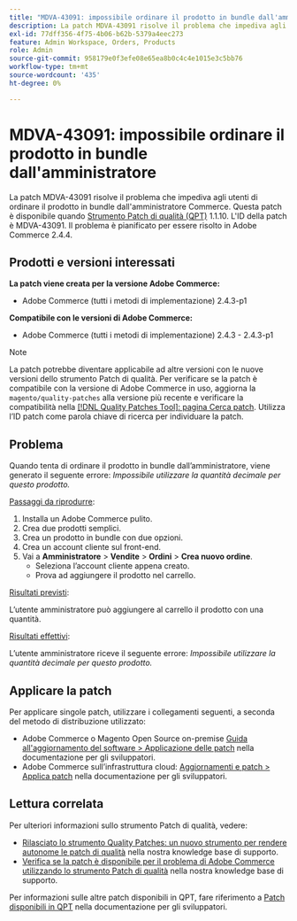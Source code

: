 ```yaml
---
title: "MDVA-43091: impossibile ordinare il prodotto in bundle dall'amministratore"
description: La patch MDVA-43091 risolve il problema che impediva agli utenti di ordinare il prodotto in bundle dall'amministratore Commerce. Questa patch è disponibile quando è installato [Quality Patches Tool (QPT)](/help/announcements/adobe-commerce-announcements/magento-quality-patches-released-new-tool-to-self-serve-quality-patches.md) 1.1.10. L'ID della patch è MDVA-43091. Il problema è pianificato per essere risolto in Adobe Commerce 2.4.4.
exl-id: 77dff356-4f75-4b06-b62b-5379a4eec273
feature: Admin Workspace, Orders, Products
role: Admin
source-git-commit: 958179e0f3efe08e65ea8b0c4c4e1015e3c5bb76
workflow-type: tm+mt
source-wordcount: '435'
ht-degree: 0%

---
```


# MDVA-43091: impossibile ordinare il prodotto in bundle dall&#39;amministratore

La patch MDVA-43091 risolve il problema che impediva agli utenti di ordinare il prodotto in bundle dall&#39;amministratore Commerce. Questa patch è disponibile quando [Strumento Patch di qualità (QPT)](/help/announcements/adobe-commerce-announcements/magento-quality-patches-released-new-tool-to-self-serve-quality-patches.md) 1.1.10. L&#39;ID della patch è MDVA-43091. Il problema è pianificato per essere risolto in Adobe Commerce 2.4.4.

## Prodotti e versioni interessati

**La patch viene creata per la versione Adobe Commerce:**

* Adobe Commerce (tutti i metodi di implementazione) 2.4.3-p1

**Compatibile con le versioni di Adobe Commerce:**

* Adobe Commerce (tutti i metodi di implementazione) 2.4.3 - 2.4.3-p1

>[!NOTE]
>
>La patch potrebbe diventare applicabile ad altre versioni con le nuove versioni dello strumento Patch di qualità. Per verificare se la patch è compatibile con la versione di Adobe Commerce in uso, aggiorna la `magento/quality-patches` alla versione più recente e verificare la compatibilità nella [[!DNL Quality Patches Tool]: pagina Cerca patch](https://devdocs.magento.com/quality-patches/tool.html#patch-grid). Utilizza l’ID patch come parola chiave di ricerca per individuare la patch.

## Problema

Quando tenta di ordinare il prodotto in bundle dall’amministratore, viene generato il seguente errore: *Impossibile utilizzare la quantità decimale per questo prodotto.*

<u>Passaggi da riprodurre</u>:

1. Installa un Adobe Commerce pulito.
1. Crea due prodotti semplici.
1. Crea un prodotto in bundle con due opzioni.
1. Crea un account cliente sul front-end.
1. Vai a **Amministratore** > **Vendite** > **Ordini** > **Crea nuovo ordine**.
   * Seleziona l’account cliente appena creato.
   * Prova ad aggiungere il prodotto nel carrello.

<u>Risultati previsti</u>:

L’utente amministratore può aggiungere al carrello il prodotto con una quantità.

<u>Risultati effettivi</u>:

L’utente amministratore riceve il seguente errore: *Impossibile utilizzare la quantità decimale per questo prodotto.*

## Applicare la patch

Per applicare singole patch, utilizzare i collegamenti seguenti, a seconda del metodo di distribuzione utilizzato:

* Adobe Commerce o Magento Open Source on-premise [Guida all&#39;aggiornamento del software > Applicazione delle patch](https://devdocs.magento.com/guides/v2.4/comp-mgr/patching/mqp.html) nella documentazione per gli sviluppatori.
* Adobe Commerce sull’infrastruttura cloud: [Aggiornamenti e patch > Applica patch](https://devdocs.magento.com/cloud/project/project-patch.html) nella documentazione per gli sviluppatori.

## Lettura correlata

Per ulteriori informazioni sullo strumento Patch di qualità, vedere:

* [Rilasciato lo strumento Quality Patches: un nuovo strumento per rendere autonome le patch di qualità](/help/announcements/adobe-commerce-announcements/magento-quality-patches-released-new-tool-to-self-serve-quality-patches.md) nella nostra knowledge base di supporto.
* [Verifica se la patch è disponibile per il problema di Adobe Commerce utilizzando lo strumento Patch di qualità](/help/support-tools/patches-available-in-qpt-tool/check-patch-for-magento-issue-with-magento-quality-patches.md) nella nostra knowledge base di supporto.

Per informazioni sulle altre patch disponibili in QPT, fare riferimento a [Patch disponibili in QPT](https://devdocs.magento.com/quality-patches/tool.html#patch-grid) nella documentazione per gli sviluppatori.
